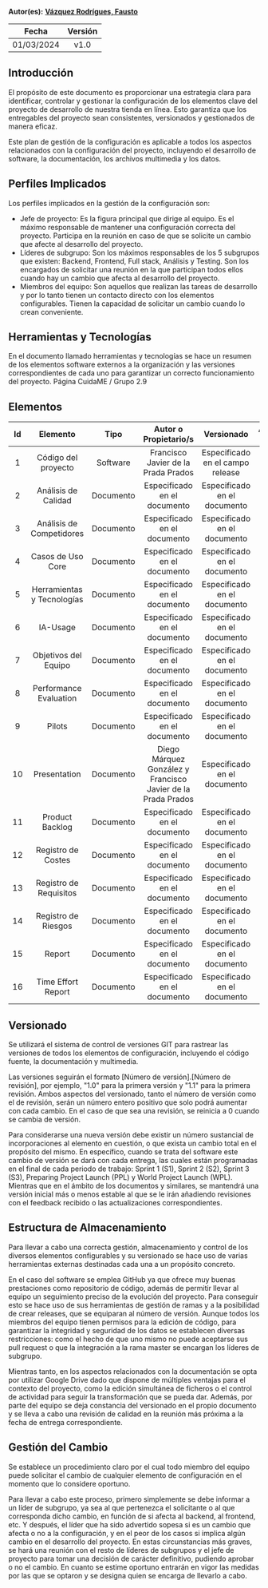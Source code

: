 ﻿**Autor(es):** **[Vázquez Rodrígues, Fausto](../grupo)**

|**Fecha**|**Versión**|
| :-: | :-: |
|01/03/2024|v1.0|


## Introducción
El propósito de este documento es proporcionar una estrategia clara para identificar, controlar y gestionar la configuración de los elementos clave del proyecto de desarrollo de nuestra tienda en línea. Esto garantiza que los entregables del proyecto sean consistentes, versionados y gestionados de manera eficaz.

Este plan de gestión de la configuración es aplicable a todos los aspectos relacionados con la configuración del proyecto, incluyendo el desarrollo de software, la documentación, los archivos multimedia y los datos.

## Perfiles Implicados
Los perfiles implicados en la gestión de la configuración son:

- Jefe de proyecto: Es la figura principal que dirige al equipo. Es el máximo responsable de mantener una configuración correcta del proyecto. Participa en la reunión en caso de que se solicite un cambio que afecte al desarrollo del proyecto. 
- Líderes de subgrupo: Son los máximos responsables de los 5 subgrupos que existen: Backend, Frontend, Full stack, Análisis y Testing. Son los encargados de solicitar una reunión en la que participan todos ellos cuando hay un cambio que afecta al desarrollo del proyecto. 
- Miembros del equipo: Son aquellos que realizan las tareas de desarrollo y por lo tanto tienen un contacto directo con los elementos configurables. Tienen la capacidad de solicitar un cambio cuando lo crean conveniente.

## Herramientas y Tecnologías
En el documento llamado herramientas y tecnologías se hace un resumen de los elementos software externos a la organización y las versiones correspondientes de cada uno para garantizar un correcto funcionamiento del proyecto.
Página 			CuidaME / Grupo 2.9
## Elementos


|**Id**|**Elemento**|**Tipo**|**Autor o Propietario/s**|**Versionado**|**Accesible Por**|
| :-: | :-: | :-: | :-: | :-: | :-: |
|1|Código del proyecto|Software|Francisco Javier de la Prada Prados|Especificado en el campo release|Todos|
|2|Análisis de Calidad|Documento|Especificado en el documento|Especificado en el documento|Todos|
|3|Análisis de Competidores|Documento|Especificado en el documento|Especificado en el documento|Todos|
|4|Casos de Uso Core|Documento|Especificado en el documento|Especificado en el documento|Todos|
|5|Herramientas y Tecnologías|Documento|Especificado en el documento|Especificado en el documento|Todos|
|6|IA-Usage|Documento|Especificado en el documento|Especificado en el documento|Todos|
|7|Objetivos del Equipo|Documento|Especificado en el documento|Especificado en el documento|Todos|
|8|Performance Evaluation|Documento|Especificado en el documento|Especificado en el documento|Todos|
|9|Pilots|Documento|Especificado en el documento|Especificado en el documento|Todos|
|10|Presentation|Documento|Diego Márquez González y Francisco Javier de la Prada Prados|Especificado en el documento|Todos|
|11|Product Backlog|Documento|Especificado en el documento|Especificado en el documento|Todos|
|12|Registro de Costes|Documento|Especificado en el documento|Especificado en el documento|Todos|
|13|Registro de Requisitos|Documento|Especificado en el documento|Especificado en el documento|Todos|
|14|Registro de Riesgos|Documento|Especificado en el documento|Especificado en el documento|Todos|
|15|Report|Documento|Especificado en el documento|Especificado en el documento|Todos|
|16|Time Effort Report|Documento|Especificado en el documento|Especificado en el documento|Todos|

## Versionado
Se utilizará el sistema de control de versiones GIT para rastrear las versiones de todos los elementos de configuración, incluyendo el código fuente, la documentación y multimedia.

Las versiones seguirán el formato [Número de versión].[Número de revisión], por ejemplo, "1.0" para la primera versión y "1.1" para la primera revisión. Ambos aspectos del versionado, tanto el número de versión como el de revisión, serán un número entero positivo que solo podrá aumentar con cada cambio. En el caso de que sea una revisión, se reinicia a 0 cuando se cambia de versión.

Para considerarse una nueva versión debe existir un número sustancial de incorporaciones al elemento en cuestión, o que exista un cambio total en el propósito del mismo. En específico, cuando se trata del software este cambio de versión se dará con cada entrega, las cuales están programadas en el final de cada periodo de trabajo: Sprint 1 (S1), Sprint 2 (S2), Sprint 3 (S3), Preparing Project Launch (PPL) y World Project Launch (WPL). Mientras que en el ámbito de los documentos y similares, se mantendrá una versión inicial más o menos estable al que se le irán añadiendo revisiones con el feedback recibido o las actualizaciones correspondientes.

## Estructura de Almacenamiento
Para llevar a cabo una correcta gestión, almacenamiento y control de los diversos elementos configurables y su versionado se hace uso de varias herramientas externas destinadas cada una a un propósito concreto.

En el caso del software se emplea GitHub ya que ofrece muy buenas prestaciones como repositorio de código, además de permitir llevar al equipo un seguimiento preciso de la evolución del proyecto. Para conseguir esto se hace uso de sus herramientas de gestión de ramas y a la posibilidad de crear releases, que se equiparan al número de versión. Aunque todos los miembros del equipo tienen permisos para la edición de código, para garantizar la integridad y seguridad de los datos se establecen diversas restricciones: como el hecho de que uno mismo no puede aceptarse sus pull request o que la integración a la rama master se encargan los líderes de subgrupo.

Mientras tanto, en los aspectos relacionados con la documentación se opta por utilizar Google Drive dado que dispone de múltiples ventajas para el contexto del proyecto, como la edición simultánea de ficheros o el control de actividad para seguir la transformación que se pueda dar. Además, por parte del equipo se deja constancia del versionado en el propio documento y se lleva a cabo una revisión de calidad en la reunión más próxima a la fecha de entrega correspondiente.

## Gestión del Cambio
Se establece un procedimiento claro por el cual todo miembro del equipo puede solicitar el cambio de cualquier elemento de configuración en el momento que lo considere oportuno.

Para llevar a cabo este proceso, primero simplemente se debe informar a un líder de subgrupo, ya sea al que pertenezca el solicitante o al que corresponda dicho cambio, en función de si afecta al backend, al frontend, etc. Y después, el líder que ha sido advertido sopesa si es un cambio que afecta o no a la configuración, y en el peor de los casos si implica algún cambio en el desarrollo del proyecto. En estas circunstancias más graves, se hará una reunión con el resto de líderes de subgrupos y el jefe de proyecto para tomar una decisión de carácter definitivo, pudiendo aprobar o no el cambio. En cuanto se estime oportuno entrarán en vigor las medidas por las que se optaron y se designa quien se encarga de llevarlo a cabo.
